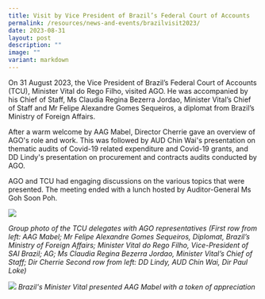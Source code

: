 ```yaml
---
title: Visit by Vice President of Brazil’s Federal Court of Accounts
permalink: /resources/news-and-events/brazilvisit2023/
date: 2023-08-31
layout: post
description: ""
image: ""
variant: markdown
---
```

On 31 August 2023, the Vice President of Brazil’s Federal Court of Accounts (TCU), Minister Vital do Rego Filho, visited AGO. He was accompanied by his Chief of Staff, Ms Claudia Regina Bezerra Jordao, Minister Vital’s Chief of Staff and Mr Felipe Alexandre Gomes Sequeiros, a diplomat from Brazil’s Ministry of Foreign Affairs.
 
After a warm welcome by AAG Mabel, Director Cherrie gave an overview of AGO's role and work. This was followed by AUD Chin Wai's presentation on thematic audits of Covid-19 related expenditure and Covid-19 grants, and DD Lindy's presentation on procurement and contracts audits conducted by AGO.
 
AGO and TCU had engaging discussions on the various topics that were presented. The meeting ended with a lunch hosted by Auditor-General Ms Goh Soon Poh.

![](/images/News%20&%20Events%20Photos/2023/2023brazilvisit-1.jpg)

*Group photo of the TCU delegates with AGO representatives*
 *(First row from left: AAG Mabel; Mr Felipe Alexandre Gomes Sequeiros, Diplomat, Brazil’s Ministry of Foreign Affairs; Minister Vital do Rego Filho, Vice-President of SAI Brazil; AG; Ms Claudia Regina Bezerra Jordao, Minister Vital’s Chief of Staff; Dir Cherrie
Second row from left: DD Lindy, AUD Chin Wai, Dir Paul Loke)*

![](/images/News%20&%20Events%20Photos/2023/2023brazilvisit-2.jpg)
*Brazil's Minister Vital presented AAG Mabel with a token of appreciation*